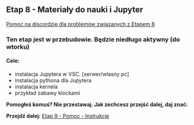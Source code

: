 ## Etap 8 - Materiały do nauki i Jupyter

[Pomoc na discordzie dla problemów związanych z Etapem 8](https://discord.gg/v3hxUdVFwZ)


### Ten etap jest w przebudowie. Będzie niedługo aktywny (do wtorku)

#### Cele:
- instalacja Jupytera w VSC. [serwer/wlasny pc]
- instalacja pythona dla Jupytera
- instalacja kernela
- przykład zabawy klockami

**Pomogłeś komuś? Nie przestawaj. Jak zechcesz przejść dalej, daj znać:**

**Przejdź dalej:** [Etap 9 - Pomoc - Instrukcje](http://bityl.pl/QKsi4)
